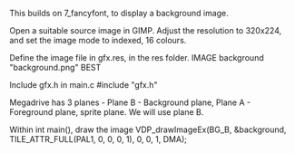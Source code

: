 This builds on 7_fancyfont, to display a background image.

Open a suitable source image in GIMP. Adjust the resolution to 320x224, and set the image mode to indexed, 16 colours.

Define the image file in gfx.res, in the res folder.
IMAGE background "background.png" BEST

Include gfx.h in main.c
#include "gfx.h"

Megadrive has 3 planes - Plane B - Background plane, Plane A - Foreground plane, sprite plane. We will use plane B.

Within int main(), draw the image
VDP_drawImageEx(BG_B, &background, TILE_ATTR_FULL(PAL1, 0, 0, 0, 1), 0, 0, 1, DMA);
